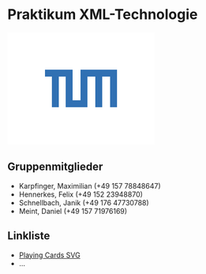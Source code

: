 # Praktikum XML-Technologie

![TUM Logo](./resources/tum_logo.svg)

## Gruppenmitglieder

- Karpfinger, Maximilian (+49 157 78848647)
- Hennerkes, Felix (+49 152 23948870)
- Schnellbach, Janik (+49 176 47730788)
- Meint, Daniel (+49 157 71976169)

## Linkliste

- [Playing Cards SVG](https://github.com/htdebeer/SVG-cards)
- ...
